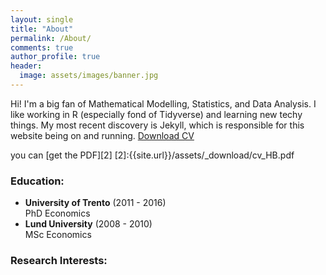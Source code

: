 ```yaml
---
layout: single
title: "About"
permalink: /About/
comments: true
author_profile: true
header:
  image: assets/images/banner.jpg
---
```


Hi! I'm a big fan of Mathematical Modelling, Statistics, and  Data Analysis. I like working in R (especially fond of Tidyverse) and learning new techy things. My most recent discovery is Jekyll, which is responsible for this website being on and running. [Download CV][1]

[1]:{{belovanna.github.io}}/assets/_download/cv_HB.pdf

you can [get the PDF][2]
[2]:{{site.url}}/assets/_download/cv_HB.pdf

### Education:
- **University of Trento** (2011 - 2016)   
  PhD Economics
- **Lund University** (2008 - 2010)   
  MSc Economics


### Research Interests:
